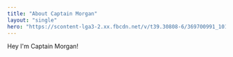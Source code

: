 ```yaml
---
title: "About Captain Morgan"
layout: "single"
hero: "https://scontent-lga3-2.xx.fbcdn.net/v/t39.30808-6/369700991_10163531328702501_4421069858326631607_n.jpg?_nc_cat=109&ccb=1-7&_nc_sid=a5f93a&_nc_ohc=Tk5_fUr4yw4Q7kNvgFFC57Z&_nc_ht=scontent-lga3-2.xx&_nc_gid=ArVY4VdPBInjWU1rJ7qcIVJ&oh=00_AYCvCu47H07E-jsfkDoDHbj62NWLwFY96OtSouIGp7OdjA&oe=66F220D4"
---
```

Hey I'm Captain Morgan!